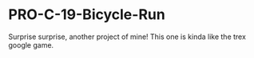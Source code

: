 # PRO-C-19-Bicycle-Run
Surprise surprise, another project of mine! This one is kinda like the trex google game.
